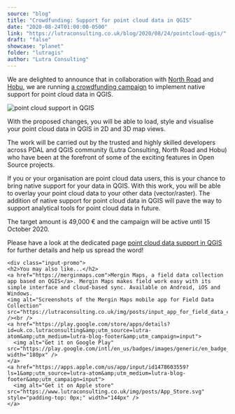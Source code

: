 ```yaml
---
source: "blog"
title: "Crowdfunding: Support for point cloud data in QGIS"
date: "2020-08-24T01:00:00-0500"
link: "https://lutraconsulting.co.uk/blog/2020/08/24/pointcloud-qgis/"
draft: "false"
showcase: "planet"
folder: "lutragis"
author: "Lutra Consulting"
---
```


<p>We are delighted to announce that in collaboration with <a href="https://north-road.com/">North Road</a> and <a href="https://hobu.co/">Hobu</a>, we are running <a href="https://www.lutraconsulting.co.uk/crowdfunding/pointcloud-qgis/">a crowdfunding campaign</a> to implement native support for point cloud data in QGIS.</p>

<p><img alt="point cloud support in QGIS" src="https://www.lutraconsulting.co.uk/img/posts/pointcloud_sydney.png" /></p>

<p>With the proposed changes, you will be able to load, style and visualise your point cloud data in QGIS in 2D and 3D map views.</p>

<p>The work will be carried out by the trusted and highly skilled developers across PDAL and QGIS community (Lutra Consulting, North Road and Hobu) who have been at the forefront of some of the exciting features in Open Source projects.</p>

<p>If  you or your organisation are point cloud data users, this is your chance to bring native support for your data in QGIS. With this work, you will be able to overlay your point cloud data to your other data (vector/raster). The addition of native support for point cloud data in QGIS will pave the way to support analytical tools for point cloud data in future.</p>

<p>The target amount is 49,000 € and the campaign will be active until 15 October 2020.</p>

<p>Please have a look at the dedicated page <a href="https://www.lutraconsulting.co.uk/crowdfunding/pointcloud-qgis/">point cloud data support in QGIS</a> for further details and help us spread the word!</p>

    <div class="input-promo">
    <h2>You may also like...</h2>
    <a href="https://merginmaps.com">Mergin Maps, a field data collection app based on QGIS</a>. Mergin Maps makes field work easy with its simple interface and cloud-based sync. Available on Android, iOS and Windows.
    <img alt="Screenshots of the Mergin Maps mobile app for Field Data Collection" src="https://lutraconsulting.co.uk/img/posts/input_app_for_field_data_collection.jpg" /><br />
    <a href="https://play.google.com/store/apps/details?id=uk.co.lutraconsulting&amp;utm_source=lutra-atom&amp;utm_medium=lutra-blog-footer&amp;utm_campaign=input">
      <img alt="Get it on Google Play" src="https://play.google.com/intl/en_us/badges/images/generic/en_badge_web_generic.png" width="180px" />
    </a>
    <a href="https://apps.apple.com/us/app/input/id1478603559?ls=1&amp;utm_source=lutra-atom&amp;utm_medium=lutra-blog-footer&amp;utm_campaign=input">
      <img alt="Get it on Apple store" src="https://www.lutraconsulting.co.uk/img/posts/App_Store.svg" style="padding-top: 0px;" width="144px" />
    </a>
  </div>
